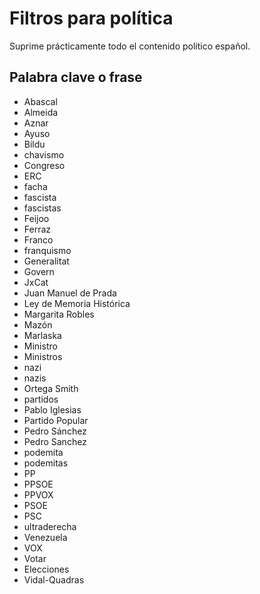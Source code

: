 # Filtros para política
Suprime prácticamente todo el contenido político español.

## Palabra clave o frase
- Abascal
- Almeida
- Aznar
- Ayuso
- Bildu
- chavismo
- Congreso
- ERC
- facha
- fascista
- fascistas
- Feijoo
- Ferraz
- Franco
- franquismo
- Generalitat
- Govern
- JxCat
- Juan Manuel de Prada
- Ley de Memoria Histórica
- Margarita Robles
- Mazón
- Marlaska
- Ministro
- Ministros
- nazi
- nazis
- Ortega Smith
- partidos
- Pablo Iglesias
- Partido Popular
- Pedro Sánchez
- Pedro Sanchez
- podemita
- podemitas
- PP
- PPSOE
- PPVOX
- PSOE
- PSC
- ultraderecha
- Venezuela
- VOX
- Votar
- Elecciones
- Vidal-Quadras

